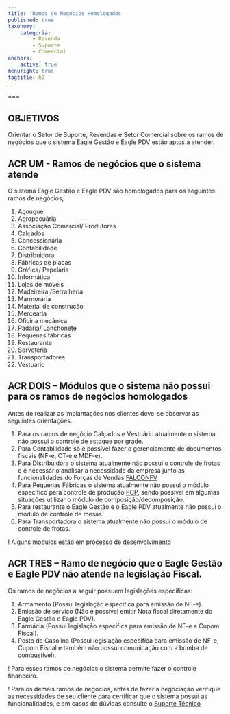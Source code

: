 ```yaml
---
title: 'Ramos de Negócios Homologados'
published: true
taxonomy:
    categoria:
        - Revenda
        - Suporte
        - Comercial
anchors:
    active: true
menuright: true
tagtitle: h2
---
```


===

## OBJETIVOS	
Orientar o Setor de Suporte, Revendas e Setor Comercial sobre os ramos de negócios que o sistema Eagle Gestão e Eagle PDV estão aptos a atender.

## ACR UM - Ramos de negócios que o sistema atende

O sistema Eagle Gestão e Eagle PDV são homologados para os seguintes ramos de negócios;
1.	Açougue
2.	Agropecuária
3.	Associação Comercial/ Produtores
4.	Calçados
5.	Concessionária
6.	Contabilidade
7.	Distribuidora 
8.	Fábricas de placas
9.	Gráfica/ Papelaria
10.	Informática
11.	Lojas de móveis
12.	Madeireira /Serralheria
13.	Marmoraria
14.	Material de construção
15.	Mercearia
16.	Oficina mecânica
17.	Padaria/ Lanchonete
18.	Pequenas fábricas
19.	Restaurante
20.	Sorveteria
21.	Transportadores
22.	Vestuário

## ACR  DOIS – Módulos que o sistema não possui para os ramos de negócios homologados

Antes de realizar as implantações nos clientes deve-se observar as seguintes orientações.

1.	Para os ramos de negócio Calçados e Vestuário atualmente o sistema não possui o controle de estoque por grade.
2.	Para Contabilidade só é possível fazer o gerenciamento de documentos fiscais (NF-e, CT-e e MDF-e).
3.	Para Distribuidora o sistema atualmente não possui o controle de frotas e é necessário analisar a necessidade da empresa junto as funcionalidades do Forças de Vendas [FALCONFV](https://ajuda.eagletecnologia.com/manuais/falcon-fv/manual-operacional)
4.	Para Pequenas Fábricas o sistema atualmente não possui o módulo específico para controle de produção [PCP](http://universidadeestoque.com.br/blog/index.php/como-funciona-o-pcp-planejamento-e-controle-de-producao/), sendo possível em algumas situações utilizar o módulo de composição/decomposição.
5.	Para restaurante o Eagle Gestão e o Eagle PDV atualmente não possui o módulo de controle de mesas.
6.	Para Transportadora o sistema atualmente não possui o módulo de controle de frotas.

! Alguns módulos estão em processo de desenvolvimento

## ACR TRES – Ramo de negócio que o Eagle Gestão e Eagle PDV não atende na legislação Fiscal.
Os ramos de negócios a seguir possuem legislações especificas:
1.	Armamento (Possui legislação especifica para emissão de NF-e).
2.	Emissão de serviço (Não é possível emitir Nota fiscal diretamente do Eagle Gestão e Eagle PDV).
3.	Farmácia (Possui legislação especifica para emissão de NF-e e Cupom Fiscal).
4.	Posto de Gasolina (Possui legislação especifica para emissão de NF-e, Cupom Fiscal e também não possui comunicação com a bomba de combustível).

! Para esses ramos de negócios o sistema permite fazer o controle financeiro.

! Para os demais ramos de negócios, antes de fazer a negociação verifique as necessidades de seu cliente para certificar que o sistema possui as funcionalidades, e em casos de dúvidas consulte o [Suporte Técnico](http://chat.eagletecnologia.com)
